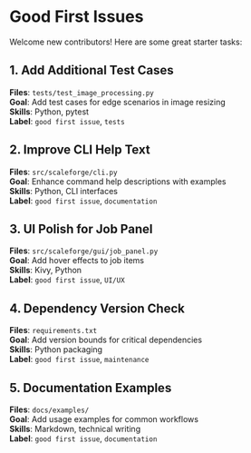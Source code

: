 

# Good First Issues

Welcome new contributors! Here are some great starter tasks:

## 1. Add Additional Test Cases
**Files**: `tests/test_image_processing.py`  
**Goal**: Add test cases for edge scenarios in image resizing  
**Skills**: Python, pytest  
**Label**: `good first issue`, `tests`

## 2. Improve CLI Help Text
**Files**: `src/scaleforge/cli.py`  
**Goal**: Enhance command help descriptions with examples  
**Skills**: Python, CLI interfaces  
**Label**: `good first issue`, `documentation`

## 3. UI Polish for Job Panel
**Files**: `src/scaleforge/gui/job_panel.py`  
**Goal**: Add hover effects to job items  
**Skills**: Kivy, Python  
**Label**: `good first issue`, `UI/UX`

## 4. Dependency Version Check
**Files**: `requirements.txt`  
**Goal**: Add version bounds for critical dependencies  
**Skills**: Python packaging  
**Label**: `good first issue`, `maintenance`

## 5. Documentation Examples
**Files**: `docs/examples/`  
**Goal**: Add usage examples for common workflows  
**Skills**: Markdown, technical writing  
**Label**: `good first issue`, `documentation`


